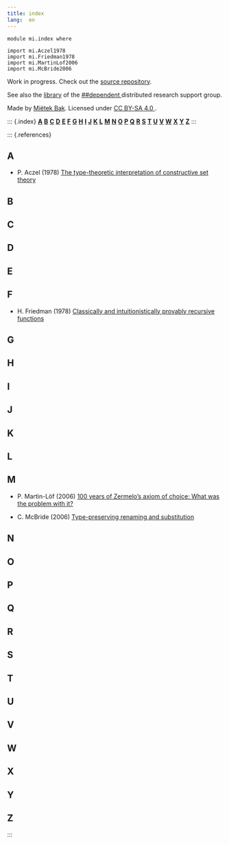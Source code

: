 ```yaml
---
title: index
lang:  en
---
```


```
module mi.index where

import mi.Aczel1978
import mi.Friedman1978
import mi.MartinLof2006
import mi.McBride2006
```

Work in progress.  Check out the [source repository](https://github.com/mietek/research/).

See also the [library](https://github.com/dpndnt/library) of the [##dependent
](ircs://irc.libera.chat:6697/##dependent) distributed research support group.

Made by [Miëtek Bak](https://mietek.io/).  Licensed under [CC BY-SA 4.0
](https://creativecommons.org/licenses/by-sa/4.0/).


<!-- ******************************************************************************************* -->

::: {.index}
[**A**](#a) [**B**](#b) [**C**](#c) [**D**](#d) [**E**](#e) [**F**](#f) [**G**](#g) [**H**](#h)
[**I**](#i) [**J**](#j) [**K**](#k) [**L**](#l) [**M**](#m) [**N**](#n) [**O**](#o) [**P**](#p)
[**Q**](#q) [**R**](#r) [**S**](#s) [**T**](#t) [**U**](#u) [**V**](#v) [**W**](#w) [**X**](#x)
[**Y**](#y) [**Z**](#z)
:::

::: {.references}

## A

-  P. Aczel (1978) [The type-theoretic interpretation of constructive set theory
   ](mi.Aczel1978.html)

## B

## C

## D

## E

## F

-  H. Friedman (1978) [Classically and intuitionistically provably recursive functions
   ](mi.Friedman1978.html)

## G

## H

## I

## J

## K

## L

## M

-  P. Martin-Löf (2006) [100 years of Zermelo’s axiom of choice: What was the problem with it?
   ](mi.MartinLof2006.html)

-  C. McBride (2006) [Type-preserving renaming and substitution](mi.McBride2006.html)

## N

## O

## P

## Q

## R

## S

## T

## U

## V

## W

## X

## Y

## Z

:::
